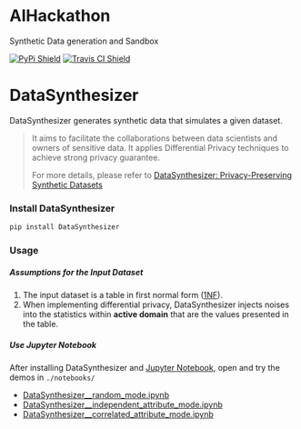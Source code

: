 # AIHackathon
Synthetic Data generation and Sandbox

[![PyPi Shield](https://img.shields.io/pypi/v/DataSynthesizer.svg)](https://pypi.python.org/pypi/DataSynthesizer) [![Travis CI Shield](https://travis-ci.com/DataResponsibly/DataSynthesizer.svg?branch=master)](https://travis-ci.com/DataResponsibly/DataSynthesizer)

# DataSynthesizer

DataSynthesizer generates synthetic data that simulates a given dataset.

> It aims to facilitate the collaborations between data scientists and owners of sensitive data. It applies Differential Privacy techniques to achieve strong privacy guarantee.
>
> For more details, please refer to [DataSynthesizer: Privacy-Preserving Synthetic Datasets](doc/cr-datasynthesizer-privacy.pdf)

### Install DataSynthesizer

```bash
pip install DataSynthesizer
```

### Usage

##### Assumptions for the Input Dataset

1. The input dataset is a table in first normal form ([1NF](https://en.wikipedia.org/wiki/First_normal_form)).
2. When implementing differential privacy, DataSynthesizer injects noises into the statistics within **active domain** that are the values presented in the table.

##### Use Jupyter Notebook

After installing DataSynthesizer and [Jupyter Notebook](https://jupyter.org/install), open and try the demos in `./notebooks/`

- [DataSynthesizer__random_mode.ipynb](notebooks/DataSynthesizer__random_mode.ipynb)
- [DataSynthesizer__independent_attribute_mode.ipynb](notebooks/DataSynthesizer__independent_attribute_mode.ipynb)
- [DataSynthesizer__correlated_attribute_mode.ipynb](notebooks/DataSynthesizer__correlated_attribute_mode.ipynb)



